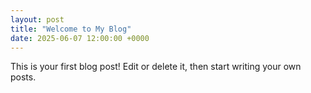 ```yaml
---
layout: post
title: "Welcome to My Blog"
date: 2025-06-07 12:00:00 +0000
---
```


This is your first blog post! Edit or delete it, then start writing your own posts.
